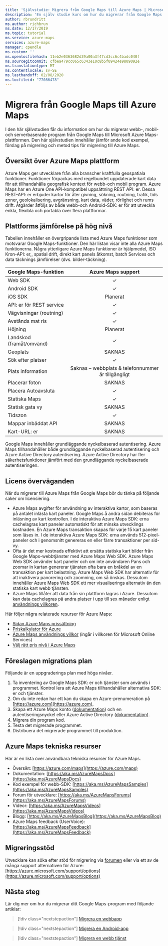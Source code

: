 ```yaml
---
title: 'Självstudie: Migrera från Google Maps till Azure Maps | Microsoft Azure Maps'
description: 'En själv studie kurs om hur du migrerar från Google Maps till Microsoft Azure Maps. Vägledningen vägleder dig genom hur du växlar till Azure Maps API: er och SDK: er.'
author: rbrundritt
ms.author: richbrun
ms.date: 12/17/2019
ms.topic: tutorial
ms.service: azure-maps
services: azure-maps
manager: cpendle
ms.custom: ''
ms.openlocfilehash: 11eb2e0363682d39a00a3f47cd3cc6c4badc040f
ms.sourcegitcommit: cfbea479cc065c6343e10c8b5f09424e9809092e
ms.translationtype: MT
ms.contentlocale: sv-SE
ms.lasthandoff: 02/08/2020
ms.locfileid: "77086478"
---
```

# <a name="migrate-from-google-maps-to-azure-maps"></a>Migrera från Google Maps till Azure Maps

I den här självstudien får du information om hur du migrerar webb-, mobil-och serverbaserade program från Google Maps till Microsoft Azure Maps-plattformen. Den här självstudien innehåller jämför ande kod exempel, förslag på migrering och metod tips för migrering till Azure Maps.

## <a name="azure-maps-platform-overview"></a>Översikt över Azure Maps plattform

Azure Maps ger utvecklare från alla branscher kraftfulla geospatiala funktioner. Funktioner förpackas med regelbundet uppdaterade kart data för att tillhandahålla geografisk kontext för webb-och mobil program. Azure Maps har en Azure One API-kompatibel uppsättning REST API: er. Dessa REST-API: er erbjuder kartor för åter givning, sökning, routning, trafik, tids zoner, geolokalisering, avgränsning, kart data, väder, rörlighet och rums drift. Åtgärder åtföljs av både webb-och Android-SDK: er för att utveckla enkla, flexibla och portabla över flera plattformar.

## <a name="high-level-platform-comparison"></a>Plattforms jämförelse på hög nivå

Tabellen innehåller en övergripande lista med Azure Maps funktioner som motsvarar Google Maps-funktioner. Den här listan visar inte alla Azure Maps funktionerna. Några ytterligare Azure Maps funktioner är hjälpmedel, ISO Kron-API: er,, spatial drift, direkt kart panels åtkomst, batch Services och data täcknings jämförelser (dvs. bilder-täckning).

| Google Maps-funktion         | Azure Maps support                     |
|-----------------------------|:--------------------------------------:|
| Web SDK                     | ✓                                      |
| Android SDK                 | ✓                                      |
| iOS SDK                     | Planerat                                |
| API: er för REST service           | ✓                                      |
| Vägvisningar (routning)        | ✓                                      |
| Avstånds mat ris             | ✓                                      |
| Höjning                   | Planerat                                |
| Landskod (framåt/omvänd) | ✓                                      |
| Geoplats                 | SAKNAS                                    |
| Sök efter platser               | ✓                                      |
| Plats information              | Saknas – webbplats & telefonnummer är tillgängligt |
| Placerar foton               | SAKNAS                                    |
| Placera Autoavsluta          | ✓                                      |
| Statiska Maps                 | ✓                                      |
| Statisk gata vy          | SAKNAS                                    |
| Tidszon                   | ✓                                      |
| Mappar inbäddat API           | SAKNAS                                    |
| Kart-URL: er                    | SAKNAS                                    |

Google Maps innehåller grundläggande nyckelbaserad autentisering. Azure Maps tillhandahåller både grundläggande nyckelbaserad autentisering och Azure Active Directory autentisering. Azure Active Directory har fler säkerhetsfunktioner jämfört med den grundläggande nyckelbaserade autentiseringen.

## <a name="licensing-considerations"></a>Licens överväganden

När du migrerar till Azure Maps från Google Maps bör du tänka på följande saker om licensiering.

- Azure Maps avgifter för användning av interaktiva kartor, som baseras på antalet inlästa kart paneler. Google Maps å andra sidan debiteras för inläsning av kart kontrollen. I de interaktiva Azure Maps SDK: erna cachelagras kart paneler automatiskt för att minska utvecklings kostnaden. En Azure Maps transaktion skapas för varje 15 kart paneler som läses in. I de interaktiva Azure Maps SDK: erna används 512-pixel-paneler och i genomsnitt genereras en eller färre transaktioner per sid-vy.
- Ofta är det mer kostnads effektivt att ersätta statiska kart bilder från Google Maps-webbtjänster med Azure Maps Web SDK. Azure Maps Web SDK använder kart paneler och om inte användaren Pans och zoomar in kartan genererar tjänsten ofta bara en bråkdel av en transaktion per kart belastning. Azure Maps Web SDK har alternativ för att inaktivera panorering och zoomning, om så önskas. Dessutom innehåller Azure Maps Web SDK ett mer visualiserings alternativ än den statiska kart webb tjänsten.
- Azure Maps tillåter att data från sin plattform lagras i Azure. Dessutom kan data cachelagras på andra platser i upp till sex månader enligt [användnings villkoren](https://www.microsoftvolumelicensing.com/DocumentSearch.aspx?Mode=3&DocumentTypeId=46).

Här följer några relaterade resurser för Azure Maps:

- [Sidan Azure Maps prissättning](https://azure.microsoft.com/pricing/details/azure-maps/)
- [ Priskalkylator för Azure](https://azure.microsoft.com/pricing/calculator/?service=azure-maps)
- [Azure Maps användnings villkor](https://www.microsoftvolumelicensing.com/DocumentSearch.aspx?Mode=3&DocumentTypeId=46) (ingår i villkoren för Microsoft Online Services)
- [Välj rätt pris nivå i Azure Maps](https://docs.microsoft.com/azure/azure-maps/choose-pricing-tier)

## <a name="suggested-migration-plan"></a>Föreslagen migrations plan

Följande är en uppgraderings plan med höga nivåer.

1. Ta inventering av Google Maps SDK: er och tjänster som används i programmet. Kontrol lera att Azure Maps tillhandahåller alternativa SDK: er och tjänster.
2. Om du inte redan har ett kan du skapa en Azure-prenumeration på [https://azure.com](https://azure.com).
3. Skapa ett Azure Maps konto ([dokumentation](https://docs.microsoft.com/azure/azure-maps/how-to-manage-account-keys)) och en autentiseringsnyckel eller Azure Active Directory ([dokumentation](https://docs.microsoft.com/azure/azure-maps/how-to-manage-authentication)).
4. Migrera din program kod.
5. Testa det migrerade programmet.
6. Distribuera det migrerade programmet till produktion.

## <a name="azure-maps-technical-resources"></a>Azure Maps tekniska resurser

Här är en lista över användbara tekniska resurser för Azure Maps.

- Översikt: [https://azure.com/maps](https://azure.com/maps)
- Dokumentation: [https://aka.ms/AzureMapsDocs](https://aka.ms/AzureMapsDocs)
- Kod exempel för webb-SDK: [https://aka.ms/AzureMapsSamples](https://aka.ms/AzureMapsSamples)
- Forum för utvecklare: [https://aka.ms/AzureMapsForums](https://aka.ms/AzureMapsForums)
- Videor: [https://aka.ms/AzureMapsVideos](https://aka.ms/AzureMapsVideos)
- Blogg: [https://aka.ms/AzureMapsBlog](https://aka.ms/AzureMapsBlog)
- Azure Maps feedback (UserVoice): [https://aka.ms/AzureMapsFeedback](https://aka.ms/AzureMapsFeedback)

## <a name="migration-support"></a>Migreringsstöd

Utvecklare kan söka efter stöd för migrering via [forumen](https://aka.ms/AzureMapsForums) eller via ett av de många support alternativen för Azure: [https://azure.microsoft.com/support/options](https://azure.microsoft.com/support/options)

## <a name="next-steps"></a>Nästa steg

Lär dig mer om hur du migrerar ditt Google Maps-program med följande artiklar:

> [!div class="nextstepaction"]
> [Migrera en webbapp](migrate-from-google-maps-web-app.md)

> [!div class="nextstepaction"]
> [Migrera en Android-app](migrate-from-google-maps-android-app.md)

> [!div class="nextstepaction"]
> [Migrera en webb tjänst](migrate-from-google-maps-web-services.md)
